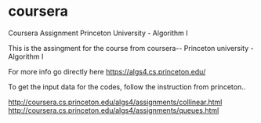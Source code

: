 # coursera
Coursera Assignment Princeton University - Algorithm I

This is the assingment for the course from coursera-- Princeton university - Algorithm I

For more info go directly here   https://algs4.cs.princeton.edu/

To get the input data for the codes, follow the instruction from princeton..

http://coursera.cs.princeton.edu/algs4/assignments/collinear.html
http://coursera.cs.princeton.edu/algs4/assignments/queues.html
